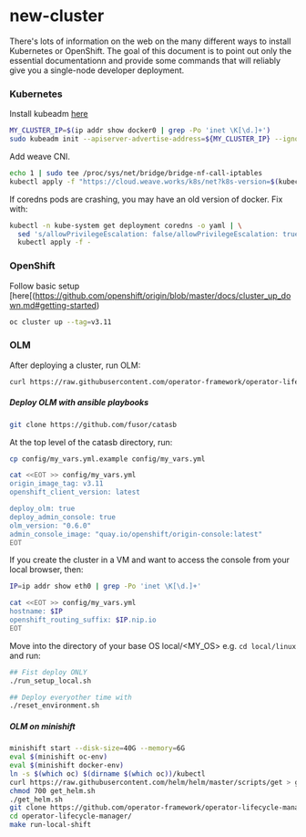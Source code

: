 # new-cluster
There's lots of information on the web on the many different ways to install
Kubernetes or OpenShift.  The goal of this document is to point out only the
essential documentationn and provide some commands that will reliably give you a
single-node developer deployment.

### Kubernetes
Install kubeadm [here](https://kubernetes.io/docs/setup/independent/create-cluster-kubeadm/#instructions)

```bash
MY_CLUSTER_IP=$(ip addr show docker0 | grep -Po 'inet \K[\d.]+')
sudo kubeadm init --apiserver-advertise-address=${MY_CLUSTER_IP} --ignore-preflight-errors Swap
```

Add weave CNI.
```bash
echo 1 | sudo tee /proc/sys/net/bridge/bridge-nf-call-iptables
kubectl apply -f "https://cloud.weave.works/k8s/net?k8s-version=$(kubectl version | base64 | tr -d '\n')"
```

If coredns pods are crashing, you may have an old version of docker.  Fix with:
```bash
kubectl -n kube-system get deployment coredns -o yaml | \
  sed 's/allowPrivilegeEscalation: false/allowPrivilegeEscalation: true/g' | \
  kubectl apply -f -
```

### OpenShift
Follow basic setup [here[(https://github.com/openshift/origin/blob/master/docs/cluster_up_down.md#getting-started)

```bash
oc cluster up --tag=v3.11
```

### OLM
After deploying a cluster, run OLM:

```bash
curl https://raw.githubusercontent.com/operator-framework/operator-lifecycle-manager/master/scripts/run_console_local.sh | bash -
```

##### Deploy OLM with ansible playbooks
```bash
git clone https://github.com/fusor/catasb
```

At the top level of the catasb directory, run:
```bash
cp config/my_vars.yml.example config/my_vars.yml

cat <<EOT >> config/my_vars.yml
origin_image_tag: v3.11
openshift_client_version: latest

deploy_olm: true
deploy_admin_console: true
olm_version: "0.6.0"
admin_console_image: "quay.io/openshift/origin-console:latest"
EOT
```

If you create the cluster in a VM and want to access the console from your local
browser, then:
```bash
IP=ip addr show eth0 | grep -Po 'inet \K[\d.]+'

cat <<EOT >> config/my_vars.yml
hostname: $IP
openshift_routing_suffix: $IP.nip.io
EOT
```

Move into the directory of your base OS local/<MY_OS> e.g. `cd local/linux`
and run:
```bash
## Fist deploy ONLY
./run_setup_local.sh

## Deploy everyother time with
./reset_environment.sh
```

##### OLM on minishift
```bash
minishift start --disk-size=40G --memory=6G
eval $(minishift oc-env)
eval $(minishift docker-env)
ln -s $(which oc) $(dirname $(which oc))/kubectl
curl https://raw.githubusercontent.com/helm/helm/master/scripts/get > get_helm.sh
chmod 700 get_helm.sh
./get_helm.sh
git clone https://github.com/operator-framework/operator-lifecycle-manager.git
cd operator-lifecycle-manager/
make run-local-shift
```
